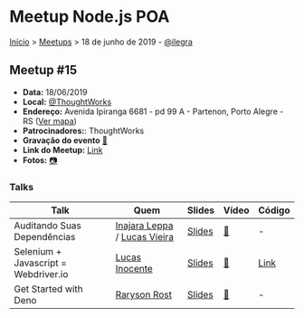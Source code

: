 Meetup Node.js POA
======

[Início](../README.md) > [Meetups](../README.md) > 18 de junho de 2019 - [@ilegra](https://www.ilegra.com)

## Meetup #15

* **Data:** 18/06/2019
* **Local:** [@ThoughtWorks](https://www.thoughtworks.com)
* **Endereço:** Avenida Ipiranga 6681 - pd 99 A - Partenon, Porto Alegre - RS ([Ver mapa](https://goo.gl/maps/b7GLngPKHfd9i6EC6))
* **Patrocinadores:**: ThoughtWorks
* **Gravação do evento** [:vhs:](https://youtu.be/ElKR3v7_QWE)
* **Link do Meetup:** [Link](https://www.meetup.com/pt-BR/Node-js-Porto-Alegre-Meetup/events/261322496)
* **Fotos:** [:camera:](https://www.meetup.com/pt-BR/Node-js-Porto-Alegre-Meetup/photos/all_photos/?photoAlbumId=30109919)

### Talks

| Talk | Quem | Slides | Vídeo | Código |
| - | - | - | - | - |
| Auditando Suas Dependências | [Inajara Leppa](https://twitter.com/inajara_) / [Lucas Vieira](https://twitter.com/newlucasfevi) | [Slides](./files/15/npm-audit.pdf) | [:vhs:](https://youtu.be/ElKR3v7_QWE?t=658) | - |
| Selenium + Javascript = Webdriver.io | [Lucas Inocente](https://twitter.com/lucas_inocente) | [Slides](https://docs.google.com/presentation/d/12biAgzLUlZPtlq_QAczLxdO51lQhCVQNxyPufXurRS0) | [:vhs:](https://youtu.be/ElKR3v7_QWE?t=2576) | [Link](https://github.com/lucasinocente/webdriverio-test) | 
| Get Started with Deno | [Raryson Rost](https://twitter.com/raryshow) | [Slides](./files/15/get-started-deno.pdf) | [:vhs:](https://youtu.be/ElKR3v7_QWE?t=4457) | - |